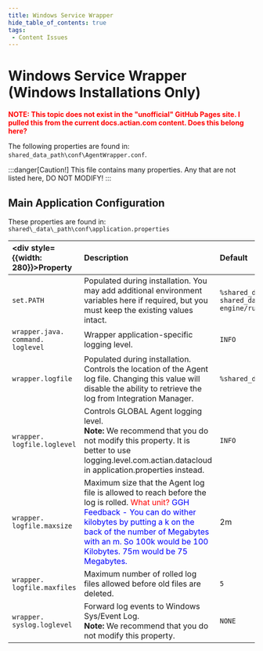 ```yaml
---
title: Windows Service Wrapper
hide_table_of_contents: true
tags:
 - Content Issues
---
```

# Windows Service Wrapper (Windows Installations Only)

**<font color="red">NOTE: This topic does not exist in the "unofficial" GitHub Pages site. I pulled this from the current docs.actian.com content. Does this belong here?</font>**

The following properties are found in: `shared_data_path\conf\AgentWrapper.conf`.

:::danger[Caution!]
This file contains many properties. Any that are not listed here, DO NOT MODIFY!
:::

## Main Application Configuration

These properties are found in: `shared\_data\_path\conf\application.properties`

| <div style={{width: 280}}>Property</div> | Description  | Default |
| :--- | :--- | :--- |
| `set.PATH` | Populated during installation. You may add additional environment variables here if required, but you must keep the existing values intact. | `%shared_data_path/jre/bin;% shared_data_path/di-standalone-engine/runtime/di9/;%PATH%` |
| `wrapper.java. command. loglevel` | Wrapper application-specific logging level. | `INFO`  |
| `wrapper.logfile` | Populated during installation. Controls the location of the Agent log file. Changing this value will disable the ability to retrieve the log from Integration Manager. | `%shared_data_path/logs/Agent.log` |
| `wrapper. logfile.loglevel` | Controls GLOBAL Agent logging level.<br />**Note:**  We recommend that you do not modify this property. It is better to use logging.level.com.actian.datacloud in application.properties instead. | `INFO` |
| `wrapper. logfile.maxsize` | Maximum size that the Agent log file is allowed to reach before the log is rolled. <font color="red">What unit?</font> <font color="blue"> GGH Feedback - You can do wither kilobytes by putting a k on the back of the number of Megabytes with an m.  So 100k would be 100 Kilobytes.  75m would be 75 Megabytes.</font>| 2m |
| `wrapper. logfile.maxfiles` | Maximum number of rolled log files allowed before old files are deleted. | `5` |
| `wrapper. syslog.loglevel` | Forward log events to Windows Sys/Event Log.<br />**Note:**  We recommend that you do not modify this property. | `NONE` |
